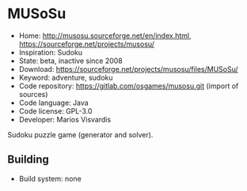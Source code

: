 # MUSoSu

- Home: http://musosu.sourceforge.net/en/index.html, https://sourceforge.net/projects/musosu/
- Inspiration: Sudoku
- State: beta, inactive since 2008
- Download: https://sourceforge.net/projects/musosu/files/MUSoSu/
- Keyword: adventure, sudoku
- Code repository: https://gitlab.com/osgames/musosu.git (import of sources)
- Code language: Java
- Code license: GPL-3.0
- Developer: Marios Visvardis

Sudoku puzzle game (generator and solver).

## Building

- Build system: none
